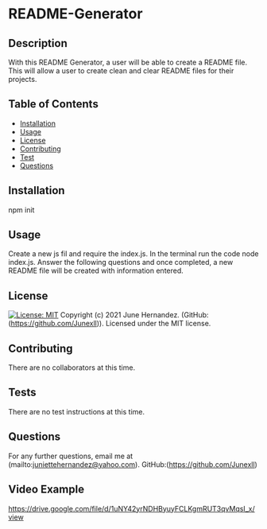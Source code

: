 # README-Generator

## Description
With this README Generator, a user will be able to create a README file. This will allow a user to create clean and clear README files for their projects.

## Table of Contents
- [Installation](#installation)
- [Usage](#usage)
- [License](#license)
- [Contributing](#contributing)
- [Test](#tests)
- [Questions](#questions)

## Installation 
npm init

## Usage 
Create a new js fil and require the index.js. In the terminal run the code node index.js. Answer the following questions and once completed, a new README file will be created with information entered.

## License 
[![License: MIT](https://img.shields.io/badge/License-MIT-yellow.svg)](https://opensource.org/licenses/MIT)
Copyright (c) 2021 June Hernandez. (GitHub:(https://github.com/Junexll)). Licensed under the MIT license.


## Contributing 
There are no collaborators at this time.

## Tests 
There are no test instructions at this time.

## Questions 
For any further questions, email me at (mailto:juniettehernandez@yahoo.com). GitHub:(https://github.com/Junexll) 

## Video Example
https://drive.google.com/file/d/1uNY42yrNDHByuyFCLKgmRUT3qvMqsI_x/view
